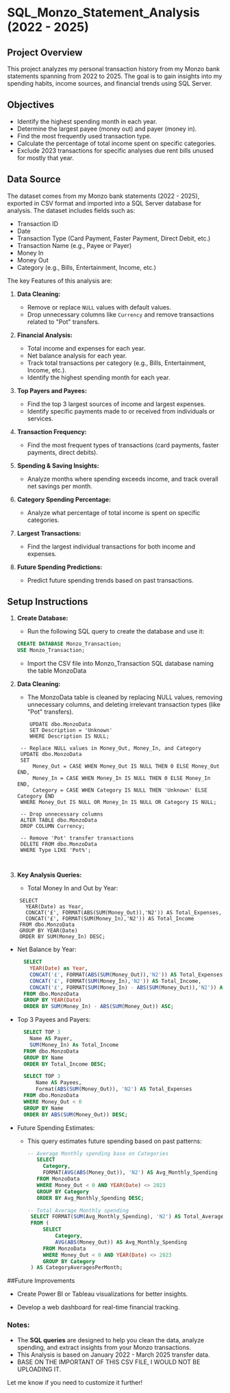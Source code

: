 # SQL_Monzo_Statement_Analysis (2022 - 2025)


## Project Overview

This project analyzes my personal transaction history from my Monzo bank statements spanning from 2022 to 2025. The goal is to gain insights into my spending habits, income sources, and financial trends using SQL Server.

## Objectives

- Identify the highest spending month in each year.
- Determine the largest payee (money out) and payer (money in).
- Find the most frequently used transaction type.
- Calculate the percentage of total income spent on specific categories.
- Exclude 2023 transactions for specific analyses due rent bills unused for mostly that year.
  
## Data Source

The dataset comes from my Monzo bank statements (2022 - 2025), exported in CSV format and imported into a SQL Server database for analysis. The dataset includes fields such as:

- Transaction ID
- Date
- Transaction Type (Card Payment, Faster Payment, Direct Debit, etc.)
- Transaction Name (e.g., Payee or Payer)
- Money In
- Money Out
- Category (e.g., Bills, Entertainment, Income, etc.)


The key Features of this analysis are:

1. **Data Cleaning:**
   - Remove or replace `NULL` values with default values.
   - Drop unnecessary columns like `Currency` and remove transactions related to "Pot" transfers.

2. **Financial Analysis:**
   - Total income and expenses for each year.
   - Net balance analysis for each year.
   - Track total transactions per category (e.g., Bills, Entertainment, Income, etc.).
   - Identify the highest spending month for each year.

3. **Top Payers and Payees:**
   - Find the top 3 largest sources of income and largest expenses.
   - Identify specific payments made to or received from individuals or services.

4. **Transaction Frequency:**
   - Find the most frequent types of transactions (card payments, faster payments, direct debits).

5. **Spending & Saving Insights:**
   - Analyze months where spending exceeds income, and track overall net savings per month.

6. **Category Spending Percentage:**
   - Analyze what percentage of total income is spent on specific categories.

7. **Largest Transactions:**
   - Find the largest individual transactions for both income and expenses.

8. **Future Spending Predictions:**
   - Predict future spending trends based on past transactions.

## Setup Instructions

1. **Create Database:**
   - Run the following SQL query to create the database and use it:
   
   ```sql
   CREATE DATABASE Monzo_Transaction;
   USE Monzo_Transaction;
   ```
   - Import the CSV file into Monzo_Transaction SQL database naming the table MonzoData
  
2. **Data Cleaning:**
   - The MonzoData table is cleaned by replacing NULL values, removing unnecessary columns, and deleting irrelevant transaction types (like "Pot" transfers).
   
   ```
       UPDATE dbo.MonzoData
       SET Description = 'Unknown'
       WHERE Description IS NULL;
      
    -- Replace NULL values in Money_Out, Money_In, and Category
    UPDATE dbo.MonzoData
    SET 
        Money_Out = CASE WHEN Money_Out IS NULL THEN 0 ELSE Money_Out END,
        Money_In = CASE WHEN Money_In IS NULL THEN 0 ELSE Money_In END,
        Category = CASE WHEN Category IS NULL THEN 'Unknown' ELSE Category END
    WHERE Money_Out IS NULL OR Money_In IS NULL OR Category IS NULL;
    
    -- Drop unnecessary columns
    ALTER TABLE dbo.MonzoData
    DROP COLUMN Currency;
    
    -- Remove 'Pot' transfer transactions
    DELETE FROM dbo.MonzoData
    WHERE Type LIKE 'Pot%';



3. **Key Analysis Queries:**
   - Total Money In and Out by Year:

  ```
      SELECT 
        YEAR(Date) as Year,
        CONCAT('£', FORMAT(ABS(SUM(Money_Out)),'N2')) AS Total_Expenses,
        CONCAT('£', FORMAT(SUM(Money_In),'N2')) AS Total_Income
      FROM dbo.MonzoData
      GROUP BY YEAR(Date)
      ORDER BY SUM(Money_In) DESC;

  ```

  - Net Balance by Year:
    ```sql
      SELECT 
        YEAR(Date) as Year,
        CONCAT('£', FORMAT(ABS(SUM(Money_Out)),'N2')) AS Total_Expenses,
        CONCAT('£', FORMAT(SUM(Money_In),'N2')) AS Total_Income,
        CONCAT('£', FORMAT(SUM(Money_In) - ABS(SUM(Money_Out)),'N2')) AS Net_Balance
      FROM dbo.MonzoData
      GROUP BY YEAR(Date)
      ORDER BY SUM(Money_In) - ABS(SUM(Money_Out)) ASC;
    ```
  - Top 3 Payees and Payers:
    ```sql
      SELECT TOP 3 
        Name AS Payer,
        SUM(Money_In) As Total_Income
      FROM dbo.MonzoData
      GROUP BY Name 
      ORDER BY Total_Income DESC;

      SELECT TOP 3
          Name AS Payees,
          Format(ABS(SUM(Money_Out)), 'N2') AS Total_Expenses
      FROM dbo.MonzoData
      WHERE Money_Out < 0
      GROUP BY Name 
      ORDER BY ABS(SUM(Money_Out)) DESC;

    ```

  - Future Spending Estimates:
     - This query estimates future spending based on past patterns:
       ```sql
       -- Average Monthly spending base on Categories
          SELECT 
            Category,
            FORMAT(AVG(ABS(Money_Out)), 'N2') AS Avg_Monthly_Spending
          FROM MonzoData
          WHERE Money_Out < 0 AND YEAR(Date) <> 2023
          GROUP BY Category
          ORDER BY Avg_Monthly_Spending DESC;

       -- Total Average Monthly spending
        SELECT FORMAT(SUM(Avg_Monthly_Spending), 'N2') AS Total_Average_Spending
        FROM (
            SELECT 
                Category,
                AVG(ABS(Money_Out)) AS Avg_Monthly_Spending
            FROM MonzoData
            WHERE Money_Out < 0 AND YEAR(Date) <> 2023
            GROUP BY Category
        ) AS CategoryAveragesPerMonth;

       ```

##Future Improvements

- Create Power BI or Tableau visualizations for better insights.

- Develop a web dashboard for real-time financial tracking.

### Notes:
- The **SQL queries** are designed to help you clean the data, analyze spending, and extract insights from your Monzo transactions.
- This Analysis is based on January 2022 - March 2025 transfer data.
- BASE ON THE IMPORTANT OF THIS CSV FILE, I WOULD NOT BE UPLOADING IT.

Let me know if you need to customize it further!


